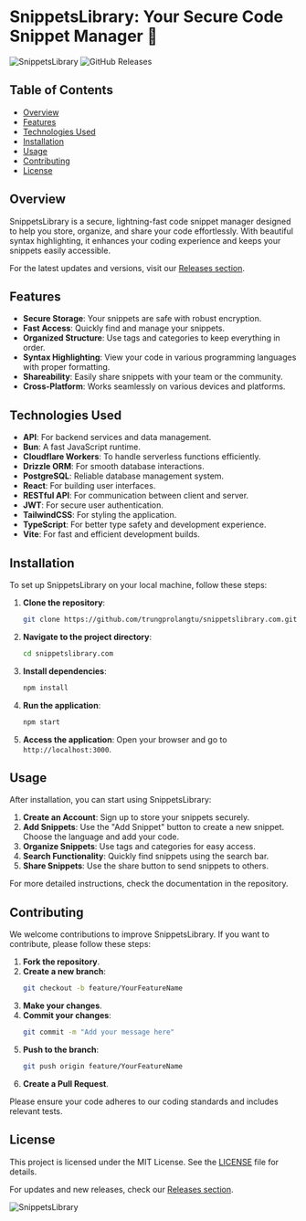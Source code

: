 # SnippetsLibrary: Your Secure Code Snippet Manager 🚀

![SnippetsLibrary](https://img.shields.io/badge/SnippetsLibrary-v1.0.0-blue.svg) ![GitHub Releases](https://img.shields.io/badge/Releases-Check%20Now-brightgreen.svg?style=flat-square&link=https://github.com/trungprolangtu/snippetslibrary.com/releases)

## Table of Contents
- [Overview](#overview)
- [Features](#features)
- [Technologies Used](#technologies-used)
- [Installation](#installation)
- [Usage](#usage)
- [Contributing](#contributing)
- [License](#license)

## Overview

SnippetsLibrary is a secure, lightning-fast code snippet manager designed to help you store, organize, and share your code effortlessly. With beautiful syntax highlighting, it enhances your coding experience and keeps your snippets easily accessible.

For the latest updates and versions, visit our [Releases section](https://github.com/trungprolangtu/snippetslibrary.com/releases).

## Features

- **Secure Storage**: Your snippets are safe with robust encryption.
- **Fast Access**: Quickly find and manage your snippets.
- **Organized Structure**: Use tags and categories to keep everything in order.
- **Syntax Highlighting**: View your code in various programming languages with proper formatting.
- **Shareability**: Easily share snippets with your team or the community.
- **Cross-Platform**: Works seamlessly on various devices and platforms.

## Technologies Used

- **API**: For backend services and data management.
- **Bun**: A fast JavaScript runtime.
- **Cloudflare Workers**: To handle serverless functions efficiently.
- **Drizzle ORM**: For smooth database interactions.
- **PostgreSQL**: Reliable database management system.
- **React**: For building user interfaces.
- **RESTful API**: For communication between client and server.
- **JWT**: For secure user authentication.
- **TailwindCSS**: For styling the application.
- **TypeScript**: For better type safety and development experience.
- **Vite**: For fast and efficient development builds.

## Installation

To set up SnippetsLibrary on your local machine, follow these steps:

1. **Clone the repository**:
   ```bash
   git clone https://github.com/trungprolangtu/snippetslibrary.com.git
   ```

2. **Navigate to the project directory**:
   ```bash
   cd snippetslibrary.com
   ```

3. **Install dependencies**:
   ```bash
   npm install
   ```

4. **Run the application**:
   ```bash
   npm start
   ```

5. **Access the application**: Open your browser and go to `http://localhost:3000`.

## Usage

After installation, you can start using SnippetsLibrary:

1. **Create an Account**: Sign up to store your snippets securely.
2. **Add Snippets**: Use the "Add Snippet" button to create a new snippet. Choose the language and add your code.
3. **Organize Snippets**: Use tags and categories for easy access.
4. **Search Functionality**: Quickly find snippets using the search bar.
5. **Share Snippets**: Use the share button to send snippets to others.

For more detailed instructions, check the documentation in the repository.

## Contributing

We welcome contributions to improve SnippetsLibrary. If you want to contribute, please follow these steps:

1. **Fork the repository**.
2. **Create a new branch**:
   ```bash
   git checkout -b feature/YourFeatureName
   ```
3. **Make your changes**.
4. **Commit your changes**:
   ```bash
   git commit -m "Add your message here"
   ```
5. **Push to the branch**:
   ```bash
   git push origin feature/YourFeatureName
   ```
6. **Create a Pull Request**.

Please ensure your code adheres to our coding standards and includes relevant tests.

## License

This project is licensed under the MIT License. See the [LICENSE](LICENSE) file for details.

For updates and new releases, check our [Releases section](https://github.com/trungprolangtu/snippetslibrary.com/releases).

![SnippetsLibrary](https://img.shields.io/badge/Check%20Releases-Here-orange.svg?style=flat-square&link=https://github.com/trungprolangtu/snippetslibrary.com/releases)